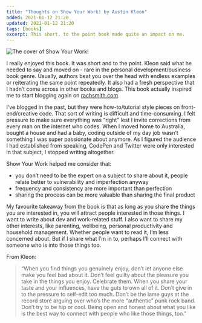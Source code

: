 ```yaml
---
title: "Thoughts on Show Your Work! by Austin Kleon"
added: 2021-01-12 21:20
updated: 2021-01-12 21:20
tags: [books]
excerpt: This short, to the point book made quite an impact on me.
---
```


![The cover of Show Your Work!](,./images/show-your-work.png)

I really enjoyed this book. It was short and to the point. Kleon said what he needed to say and moved on - rare in the personal development/business book genre. Usually, authors beat you over the head with endless examples or reiterating the same point repeatedly. It also had a fresh perspective that I hadn’t come across in other books and blogs. This book actually inspired me to start blogging again on [rachsmith.com](https://rachsmith.com/).

I’ve blogged in the past, but they were how-to/tutorial style pieces on front-end/creative code. That sort of writing is difficult and time-consuming. I felt pressure to make sure everything was “right” lest I invite corrections from every man on the internet who codes. When I moved home to Australia, bought a house and had a baby, coding outside of my day job wasn’t something I was super passionate about anymore. As I figured the audience I had established from speaking, CodePen and Twitter were only interested in that subject, I stopped writing altogether.

Show Your Work helped me consider that:

-   you don’t need to be the expert on a subject to share about it, people relate better to vulnerability and imperfection anyway
-   frequency and consistency are more important than perfection
-   sharing the process can be more valuable than sharing the final product

My favourite takeaway from the book is that as long as you share the things you are interested in, you will attract people interested in those things. I want to write about dev and work-related stuff. I also want to share my other interests, like parenting, wellbeing, personal productivity and household management. Whether people want to read it, I’m less concerned about. But if I share what I’m in to, perhaps I’ll connect with someone who is into those things too.

From Kleon:

> “When you find things you genuinely enjoy, don’t let anyone else make you feel bad about it. Don’t feel guilty about the pleasure you take in the things you enjoy. Celebrate them. When you share your taste and your influences, have the guts to own all of it. Don’t give in to the pressure to self-edit too much. Don’t be the lame guys at the record store arguing over who’s the more “authentic” punk rock band. Don’t try to be hip or cool. Being open and honest about what you like is the best way to connect with people who like those things, too.”